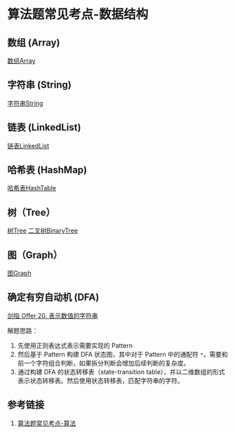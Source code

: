 # 算法题常见考点-数据结构


## 数组 (Array)

[数组Array](learning/subjects/ComputerScience/DataStructuresAndAlgorithm/Data-Structures/Elementary/数组Array.md)


## 字符串 (String)

[字符串String](learning/subjects/ComputerScience/DataStructuresAndAlgorithm/Data-Structures/Elementary/字符串String.md)


## 链表 (LinkedList)

[链表LinkedList](learning/subjects/ComputerScience/DataStructuresAndAlgorithm/Data-Structures/Elementary/链表LinkedList.md)


## 哈希表 (HashMap)

[哈希表HashTable](learning/subjects/ComputerScience/DataStructuresAndAlgorithm/Data-Structures/Elementary/哈希表HashTable.md)


## 树（Tree）

[树Tree](learning/subjects/ComputerScience/DataStructuresAndAlgorithm/Data-Structures/Intermediate/树Tree.md)
[二叉树BinaryTree](learning/subjects/ComputerScience/DataStructuresAndAlgorithm/Data-Structures/Elementary/二叉树BinaryTree.md)

## 图（Graph）

[图Graph](learning/subjects/ComputerScience/DataStructuresAndAlgorithm/Data-Structures/Intermediate/图Graph.md)

## 确定有穷自动机 (DFA)

[剑指 Offer 20. 表示数值的字符串]( https://leetcode.cn/problems/biao-shi-shu-zhi-de-zi-fu-chuan-lcof/ )

解题思路：
1. 先使用正则表达式表示需要实现的 Pattern
2. 然后基于 Pattern 构建 DFA 状态图，其中对于 Pattern 中的通配符 `*`，需要和前一个字符组合判断，如果拆分判断会增加后续判断的复杂度。
3. 通过构建 DFA 的状态转移表（state-transition table），并以二维数组的形式表示状态转移表。然后使用状态转移表，匹配字符串的字符。


## 参考链接
1. [算法题常见考点-算法](learning/subjects/ComputerScience/DataStructuresAndAlgorithm/算法题常见考点-算法.md)